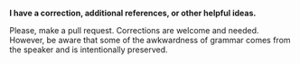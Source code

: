 **I have a correction, additional references, or other helpful ideas.**

Please, make a pull request.
Corrections are welcome and needed.
However, be aware that some of the awkwardness of grammar
comes from the speaker and is intentionally preserved.



